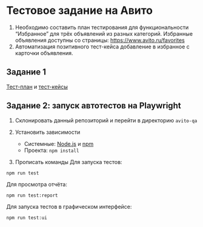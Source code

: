 # Тестовое задание на Авито

1. Необходимо составить план тестирования для функциональности “Избранное” для трёх объявлений из разных категорий. Избранные объявления доступны со страницы: https://www.avito.ru/favorites
2. Автоматизация позитивного тест-кейса добавление в избранное с карточки объявления.

## Задание 1
[Тест-план](./test-plan.md) и [тест-кейсы](./test-cases.md)

## Задание 2: запуск автотестов на Playwright
1. Склонировать данный репозиторий и перейти в директорию `avito-qa`

2. Установить зависимости
   - Системные: [Node.js](https://nodejs.org/en/download/package-manager) и [npm](https://docs.npmjs.com/cli/v8/commands/npm-install)
   - Проекта: `npm install` 

4. Прописать команды
Для запуска тестов:
```
npm run test
```
Для просмотра отчёта:
```
npm run test:report
``` 

Для запуска тестов в графическом интерфейсе:
```
npm run test:ui  
```
